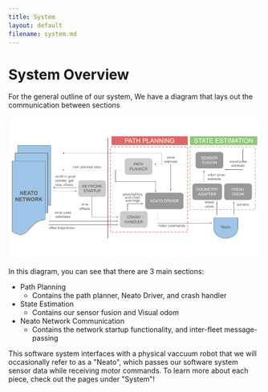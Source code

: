 ```yaml
---
title: System
layout: default
filename: system.md
--- 
```

# System Overview

For the general outline of our system, We have a diagram that lays out the communication between sections

<img src="assets/m3_diagram.png" alt="System Diagram" width="1000px">

In this diagram, you can see that there are 3 main sections:
- Path Planning
    - Contains the path planner, Neato Driver, and crash handler
- State Estimation
    - Contains our sensor fusion and Visual odom
- Neato Network Communication
    - Contains the network startup functionality, and inter-fleet message-passing

This software system interfaces with a physical vaccuum robot that we will occasionally refer to as a "Neato", which passes our software system sensor data while receiving motor commands. To learn more about each piece, check out the pages under "System"!